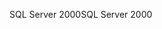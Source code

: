 <span data-ttu-id="bdbb1-101">SQL Server 2000</span><span class="sxs-lookup"><span data-stu-id="bdbb1-101">SQL Server 2000</span></span>